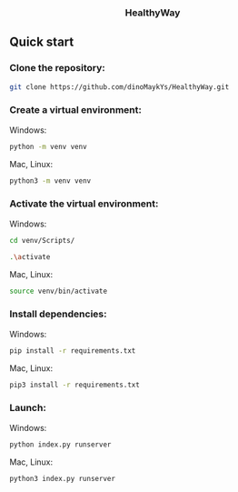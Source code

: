 <h3 align="center">HealthyWay</h3>


## Quick start

### Clone the repository:
```bash
git clone https://github.com/dinoMaykYs/HealthyWay.git
```

### Create a virtual environment:

Windows:
```bash
python -m venv venv
```
Mac, Linux:
```bash
python3 -m venv venv
```

### Activate the virtual environment:

Windows:
```bash
cd venv/Scripts/
```
```bash
.\activate
```
Mac, Linux:
```bash
source venv/bin/activate
```

### Install dependencies:

Windows:
```bash
pip install -r requirements.txt
```
Mac, Linux:
```bash
pip3 install -r requirements.txt
```

### Launch:

Windows:
```bash
python index.py runserver
```
Mac, Linux:
```bash
python3 index.py runserver
